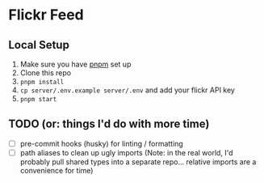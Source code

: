 # Flickr Feed

## Local Setup

1. Make sure you have [pnpm](https://pnpm.io) set up
1. Clone this repo
1. `pnpm install`
1. `cp server/.env.example server/.env` and add your flickr API key
1. `pnpm start`

## TODO (or: things I'd do with more time)

- [ ] pre-commit hooks (husky) for linting / formatting
- [ ] path aliases to clean up ugly imports (Note: in the real world, I'd
      probably pull shared types into a separate repo... relative imports are a
      convenience for time)
